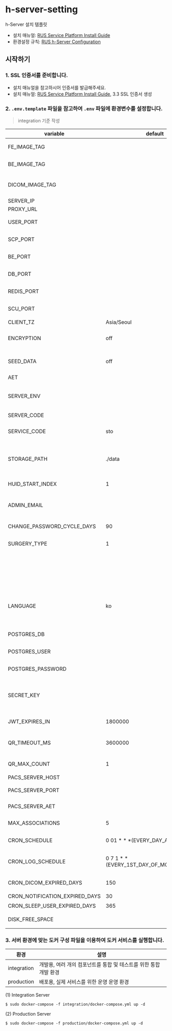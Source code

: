 # h-server-setting

h-Server 설치 템플릿

- 설치 매뉴얼: [RUS Service Platform Install Guide](https://docs.google.com/document/d/16W5Rs36R9_e0G6-8bZG1phW2jVjDB5TLbsUTZFykddQ/edit?usp=sharing)
- 환경설정 규칙: [RUS h-Server Configuration](https://www.notion.so/RUS-h-Server-Configuration-4af7ef7949f2430eabec8fbbb3eb82f7)

## 시작하기

### 1. SSL 인증서를 준비합니다.

- 설치 매뉴얼을 참고하시어 인증서를 발급해주세요.
- 설치 매뉴얼: [RUS Service Platform Install Guide](https://docs.google.com/document/d/16W5Rs36R9_e0G6-8bZG1phW2jVjDB5TLbsUTZFykddQ/edit?usp=sharing), 3.3 SSL 인증서 생성
  <br>

### 2. `.env.template` 파일을 참고하여 `.env` 파일에 환경변수를 설정합니다.

> integration 기준 작성

| variable                       | default                                    | description                                                        |
| ------------------------------ | ------------------------------------------ | ------------------------------------------------------------------ |
| FE_IMAGE_TAG                   |                                            | 도커 이미지 버전(FE)                                               |
| BE_IMAGE_TAG                   |                                            | 도커 이미지 버전(BE)                                               |
| DICOM_IMAGE_TAG                |                                            | 도커 이미지 버전(h-dicom-server)                                   |
| SERVER_IP                      |                                            | IP                                                                 |
| PROXY_URL                      |                                            | h-Proxy URL                                                        |
| USER_PORT                      |                                            | 일반사용자 서비스 포트번호                                         |
| SCP_PORT                       |                                            | 도커 서비스 포트번호(SCP)                                          |
| BE_PORT                        |                                            | 도커 서비스 포트번호(BE)                                           |
| DB_PORT                        |                                            | 도커 서비스 포트번호(DB)                                           |
| REDIS_PORT                     |                                            | 도커 서비스 포트번호(REDIS)                                        |
| SCU_PORT                       |                                            | 도커 서비스 포트번호(SCU)                                          |
| CLIENT_TZ                      | Asia/Seoul                                 | 배치작업 타임존                                                    |
| ENCRYPTION                     | off                                        | 암호화 설정(oneOf: on, off)                                        |
| SEED_DATA                      | off                                        | 초기 데이터 삽입 설정(oneOf: on, off)                              |
| AET                            |                                            | AET                                                                |
| SERVER_ENV                     |                                            | 서버 실행 환경(oneOf: development, production)                     |
| SERVER_CODE                    |                                            | 서버 코드                                                          |
| SERVICE_CODE                   | sto                                        | 서비스 코드(oneOf: sto, kid)                                       |
| STORAGE_PATH                   | ./data                                     | 저장소 위치 설정(기존 저장소가 존재하는 경우, 설정 필요)           |
| HUID_START_INDEX               | 1                                          | huId 인덱스 시작값                                                 |
| ADMIN_EMAIL                    |                                            | 회사 어드민 계정의 이메일 주소                                     |
| CHANGE_PASSWORD_CYCLE_DAYS     | 90                                         | 비밀번호 변경 주기 날짜                                            |
| SURGERY_TYPE                   | 1                                          | hu3D 제작 가능한 수술 타입                                         |
|                                |                                            | (oneOf: [1] no option, [2] robot, [3] robot and lapa)              |
| LANGUAGE                       | ko                                         | hu3D 제작 요청 시 환불 정책에 표기될 언어 설정 (oneOf: ko, en, ja) |
| POSTGRES_DB                    |                                            | 데이터베이스 이름                                                  |
| POSTGRES_USER                  |                                            | 데이터베이스 사용자                                                |
| POSTGRES_PASSWORD              |                                            | 데이터베이스 암호                                                  |
| SECRET_KEY                     |                                            | 인증키(AUTH_SALT, JWT_SECRET, CRYPTO_KEY, CRYPTO_IV)               |
| JWT_EXPIRES_IN                 | 1800000                                    | JWT 만료시간 (기준: ms)                                            |
| QR_TIMEOUT_MS                  | 3600000                                    | QR Request 타임아웃 시간 (기준: ms)                                |
| QR_MAX_COUNT                   | 1                                          | QR Request 최대 요청 가능 수                                       |
| PACS_SERVER_HOST               |                                            | 병원 PACS IP                                                       |
| PACS_SERVER_PORT               |                                            | 병원 PACS PORT                                                     |
| PACS_SERVER_AET                |                                            | 병원 PACS AET                                                      |
| MAX_ASSOCIATIONS               | 5                                          | SCP 협상 가능 최대 수                                              |
| CRON_SCHEDULE                  | 0 01 \* \* \*(EVERY_DAY_AT_1AM)            | 배치작업 실행 주기                                                 |
| CRON_LOG_SCHEDULE              | 0 7 1 \* \*(EVERY_1ST_DAY_OF_MONTH_AT_7AM) | 배치작업 실행 주기(로그 파일 전송)                                 |
| CRON_DICOM_EXPIRED_DAYS        | 150                                        | 다이콤 파일 보관일                                                 |
| CRON_NOTIFICATION_EXPIRED_DAYS | 30                                         | 알림 보관일                                                        |
| CRON_SLEEP_USER_EXPIRED_DAYS   | 365                                        | 휴면계정 보관일                                                    |
| DISK_FREE_SPACE                |                                            | 디스크 잔여 공간 (기준: byte)                                      |

### 3. 서버 환경에 맞는 도커 구성 파일을 이용하여 도커 서비스를 실행합니다.

| 환경        | 설명                                                              |
| ----------- | ----------------------------------------------------------------- |
| integration | 개발용, 여러 개의 컴포넌트를 통합 및 테스트를 위한 통합 개발 환경 |
| production  | 배포용, 실제 서비스를 위한 운영 운영 환경                         |

(1) Integration Server

```shell
$ sudo docker-compose -f integration/docker-compose.yml up -d
```

(2) Production Server

```shell
$ sudo docker-compose -f production/docker-compose.yml up -d
```
